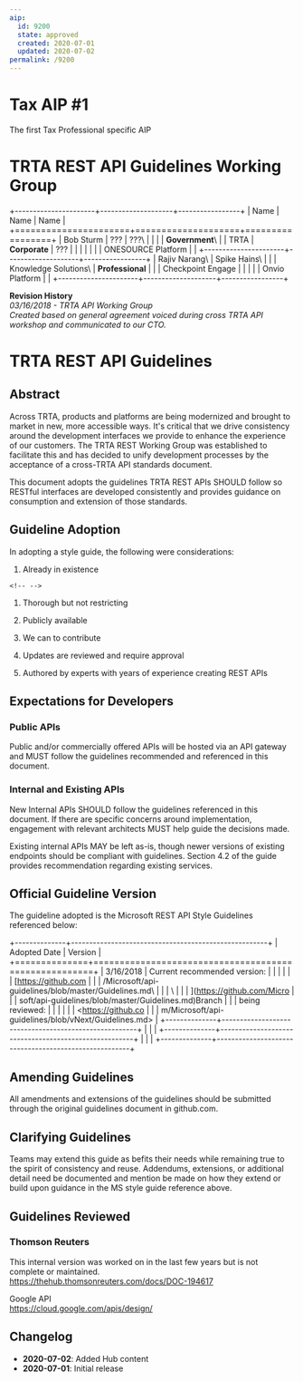 ```yaml
---
aip:
  id: 9200
  state: approved
  created: 2020-07-01
  updated: 2020-07-02
permalink: /9200
---
```


# Tax AIP #1

The first Tax Professional specific AIP

TRTA REST API Guidelines Working Group
======================================

+----------------------+--------------------+-----------------+
| Name                 | Name               | Name            |
+======================+====================+=================+
| Bob Sturm            | ???                | ???\            |
|                      |                    | **Government**\ |
| TRTA                 | **Corporate**      | ???             |
|                      |                    |                 |
|                      | ONESOURCE Platform |                 |
+----------------------+--------------------+-----------------+
| Rajiv Narang\        | Spike Hains\       |                 |
| Knowledge Solutions\ | **Professional**   |                 |
| Checkpoint Engage    |                    |                 |
|                      | Onvio Platform     |                 |
+----------------------+--------------------+-----------------+

**Revision History**\
*03/16/2018 - TRTA API Working Group*\
*Created based on general agreement voiced during cross TRTA API
workshop and communicated to our CTO.*

TRTA REST API Guidelines
========================

Abstract
--------

Across TRTA, products and platforms are being modernized and brought to
market in new, more accessible ways. It's critical that we drive
consistency around the development interfaces we provide to enhance the
experience of our customers. The TRTA REST Working Group was established
to facilitate this and has decided to unify development processes by the
acceptance of a cross-TRTA API standards document.

This document adopts the guidelines TRTA REST APIs SHOULD follow so
RESTful interfaces are developed consistently and provides guidance on
consumption and extension of those standards.

Guideline Adoption
------------------

In adopting a style guide, the following were considerations:

1.  Already in existence

```{=html}
<!-- -->
```
1.  Thorough but not restricting

2.  Publicly available

3.  We can to contribute

4.  Updates are reviewed and require approval

5.  Authored by experts with years of experience creating REST APIs

Expectations for Developers
---------------------------

### Public APIs

Public and/or commercially offered APIs will be hosted via an API
gateway and MUST follow the guidelines recommended and referenced in
this document.

### Internal and Existing APIs

New Internal APIs SHOULD follow the guidelines referenced in this
document. If there are specific concerns around implementation,
engagement with relevant architects MUST help guide the decisions made.

Existing internal APIs MAY be left as-is, though newer versions of
existing endpoints should be compliant with guidelines. Section 4.2 of
the guide provides recommendation regarding existing services.

Official Guideline Version
--------------------------

The guideline adopted is the Microsoft REST API Style Guidelines
referenced below:

+--------------+------------------------------------------------------+
| Adopted Date | Version                                              |
+==============+======================================================+
| 3/16/2018    | Current recommended version:                         |
|              |                                                      |
|              | [https://github.com                                  |
|              | /Microsoft/api-guidelines/blob/master/Guidelines.md\ |
|              | \                                                    |
|              | ](https://github.com/Micro                           |
|              | soft/api-guidelines/blob/master/Guidelines.md)Branch |
|              | being reviewed:                                      |
|              |                                                      |
|              | <https://github.co                                   |
|              | m/Microsoft/api-guidelines/blob/vNext/Guidelines.md> |
+--------------+------------------------------------------------------+
|              |                                                      |
+--------------+------------------------------------------------------+
|              |                                                      |
+--------------+------------------------------------------------------+

Amending Guidelines
-------------------

All amendments and extensions of the guidelines should be submitted
through the original guidelines document in github.com.

Clarifying Guidelines
---------------------

Teams may extend this guide as befits their needs while remaining true
to the spirit of consistency and reuse. Addendums, extensions, or
additional detail need be documented and mention be made on how they
extend or build upon guidance in the MS style guide reference above.

Guidelines Reviewed
-------------------

### Thomson Reuters

This internal version was worked on in the last few years but is not
complete or maintained.\
<https://thehub.thomsonreuters.com/docs/DOC-194617>

Google API\
<https://cloud.google.com/apis/design/>


## Changelog

- **2020-07-02**: Added Hub content
- **2020-07-01**: Initial release